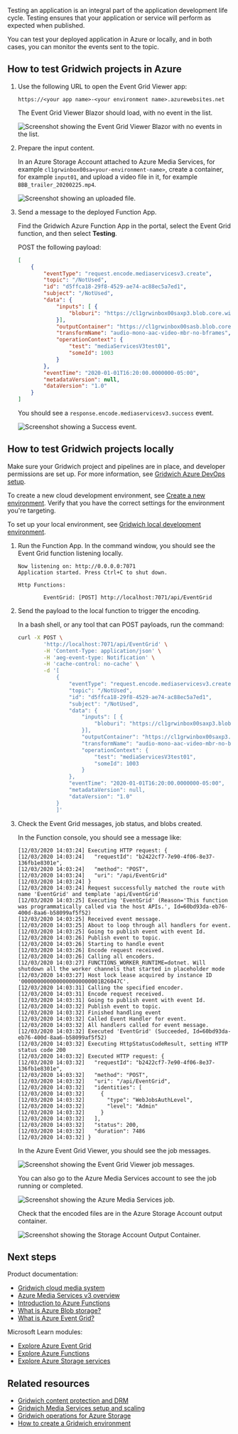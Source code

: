 
Testing an application is an integral part of the application development life cycle. Testing ensures that your application or service will perform as expected when published.

You can test your deployed application in Azure or locally, and in both cases, you can monitor the events sent to the topic.

## How to test Gridwich projects in Azure

1. Use the following URL to open the Event Grid Viewer app:

   `https://<your app name>-<your environment name>.azurewebsites.net`

   The Event Grid Viewer Blazor should load, with no event in the list.

   ![Screenshot showing the Event Grid Viewer Blazor with no events in the list.](media/blazor-viewer.png)

1. Prepare the input content.

   In an Azure Storage Account attached to Azure Media Services, for example `cl1grwinbox00sa<your-environment-name>`, create a container, for example `input01`, and upload a video file in it, for example `BBB_trailer_20200225.mp4`.

   ![Screenshot showing an uploaded file.](media/uploaded-file.png)

1. Send a message to the deployed Function App.

   Find the Gridwich Azure Function App in the portal, select the Event Grid function, and then select **Testing**.

   POST the following payload:

   ```json
   [
       {
           "eventType": "request.encode.mediaservicesv3.create",
           "topic": "/NotUsed",
           "id": "d5ffca18-29f8-4529-ae74-ac88ec5a7ed1",
           "subject": "/NotUsed",
           "data": {
               "inputs": [ {
                   "bloburi": "https://cl1grwinbox00saxp3.blob.core.windows.net/input01/BBB_trailer_20200225.mp4"
               }],
               "outputContainer": "https://cl1grwinbox00sasb.blob.core.windows.net/output01/",
               "transformName": "audio-mono-aac-video-mbr-no-bframes",
               "operationContext": {
                   "test": "mediaServicesV3test01",
                   "someId": 1003
               }
           },
           "eventTime": "2020-01-01T16:20:00.0000000-05:00",
           "metadataVersion": null,
           "dataVersion": "1.0"
       }
   ]
   ```
   You should see a `response.encode.mediaservicesv3.success` event.

   ![Screenshot showing a Success event.](media/success-viewer.png)

## How to test Gridwich projects locally

Make sure your Gridwich project and pipelines are in place, and developer permissions are set up. For more information, see [Gridwich Azure DevOps setup](set-up-azure-devops.yml).

To create a new cloud development environment, see [Create a new environment](create-delete-cloud-environment.yml). Verify that you have the correct settings for the environment you're targeting.

To set up your local environment, see [Gridwich local development environment](set-up-local-environment.yml).

1. Run the Function App. In the command window, you should see the Event Grid function listening locally.

   ```text
   Now listening on: http://0.0.0.0:7071
   Application started. Press Ctrl+C to shut down.

   Http Functions:

           EventGrid: [POST] http://localhost:7071/api/EventGrid
   ```

1. Send the payload to the local function to trigger the encoding.

   In a bash shell, or any tool that can POST payloads, run the command:

   ```bash
   curl -X POST \
           'http://localhost:7071/api/EventGrid' \
           -H 'Content-Type: application/json' \
           -H 'aeg-event-type: Notification' \
           -H 'cache-control: no-cache' \
           -d '[
               {
                   "eventType": "request.encode.mediaservicesv3.create",
                   "topic": "/NotUsed",
                   "id": "d5ffca18-29f8-4529-ae74-ac88ec5a7ed1",
                   "subject": "/NotUsed",
                   "data": {
                       "inputs": [ {
                           "bloburi": "https://cl1grwinbox00saxp3.blob.core.windows.net/input01/BBB_trailer_20200225.mp4"
                       }],
                       "outputContainer": "https://cl1grwinbox00saxp3.blob.core.windows.net/output02/",
                       "transformName": "audio-mono-aac-video-mbr-no-bframes",
                       "operationContext": {
                           "test": "mediaServicesV3test01",
                           "someId": 1003
                       }
                   },
                   "eventTime": "2020-01-01T16:20:00.0000000-05:00",
                   "metadataVersion": null,
                   "dataVersion": "1.0"
               }
               ]'
   ```

1. Check the Event Grid messages, job status, and blobs created.

   In the Function console, you should see a message like:

   ```text
   [12/03/2020 14:03:24] Executing HTTP request: {
   [12/03/2020 14:03:24]   "requestId": "b2422cf7-7e90-4f06-8e37-136fb1e8301e",
   [12/03/2020 14:03:24]   "method": "POST",
   [12/03/2020 14:03:24]   "uri": "/api/EventGrid"
   [12/03/2020 14:03:24] }
   [12/03/2020 14:03:24] Request successfully matched the route with name 'EventGrid' and template 'api/EventGrid'
   [12/03/2020 14:03:25] Executing 'EventGrid' (Reason='This function was programmatically called via the host APIs.', Id=60bd93da-eb76-400d-8aa6-b58099af5f52)
   [12/03/2020 14:03:25] Received event message.
   [12/03/2020 14:03:25] About to loop through all handlers for event.
   [12/03/2020 14:03:25] Going to publish event with event Id.
   [12/03/2020 14:03:26] Publish event to topic.
   [12/03/2020 14:03:26] Starting to handle event
   [12/03/2020 14:03:26] Encode request received.
   [12/03/2020 14:03:26] Calling all encoders.
   [12/03/2020 14:03:27] FUNCTIONS_WORKER_RUNTIME=dotnet. Will shutdown all the worker channels that started in placeholder mode
   [12/03/2020 14:03:27] Host lock lease acquired by instance ID '0000000000000000000000001B26047C'.
   [12/03/2020 14:03:31] Calling the specified encoder.
   [12/03/2020 14:03:31] Encode request received.
   [12/03/2020 14:03:31] Going to publish event with event Id.
   [12/03/2020 14:03:32] Publish event to topic.
   [12/03/2020 14:03:32] Finished handling event
   [12/03/2020 14:03:32] Called Event Handler for event.
   [12/03/2020 14:03:32] All handlers called for event message.
   [12/03/2020 14:03:32] Executed 'EventGrid' (Succeeded, Id=60bd93da-eb76-400d-8aa6-b58099af5f52)
   [12/03/2020 14:03:32] Executing HttpStatusCodeResult, setting HTTP status code 200
   [12/03/2020 14:03:32] Executed HTTP request: {
   [12/03/2020 14:03:32]   "requestId": "b2422cf7-7e90-4f06-8e37-136fb1e8301e",
   [12/03/2020 14:03:32]   "method": "POST",
   [12/03/2020 14:03:32]   "uri": "/api/EventGrid",
   [12/03/2020 14:03:32]   "identities": [
   [12/03/2020 14:03:32]     {
   [12/03/2020 14:03:32]       "type": "WebJobsAuthLevel",
   [12/03/2020 14:03:32]       "level": "Admin"
   [12/03/2020 14:03:32]     }
   [12/03/2020 14:03:32]   ],
   [12/03/2020 14:03:32]   "status": 200,
   [12/03/2020 14:03:32]   "duration": 7486
   [12/03/2020 14:03:32] }
   ```

   In the Azure Event Grid Viewer, you should see the job messages.

   ![Screenshot showing the Event Grid Viewer job messages.](media/viewer.png)

   You can also go to the Azure Media Services account to see the job running or completed.

   ![Screenshot showing the Azure Media Services job.](media/media-services-job.png)

   Check that the encoded files are in the Azure Storage Account output container.

   ![Screenshot showing the Storage Account Output Container.](media/output-container.png)

## Next steps

Product documentation:

- [Gridwich cloud media system](gridwich-architecture.yml)
- [Azure Media Services v3 overview](/azure/media-services/latest/media-services-overview)
- [Introduction to Azure Functions](/azure/azure-functions/functions-overview)
- [What is Azure Blob storage?](/azure/storage/blobs/storage-blobs-overview)
- [What is Azure Event Grid?](/azure/event-grid/overview)

Microsoft Learn modules:

- [Explore Azure Event Grid](/learn/modules/azure-event-grid)
- [Explore Azure Functions](/learn/modules/explore-azure-functions)
- [Explore Azure Storage services](/learn/modules/azure-storage-fundamentals)

## Related resources

- [Gridwich content protection and DRM](gridwich-content-protection-drm.yml)
- [Gridwich Media Services setup and scaling](media-services-setup-scale.yml)
- [Gridwich operations for Azure Storage](gridwich-storage-service.yml)
- [How to create a Gridwich environment](create-delete-cloud-environment.yml)
